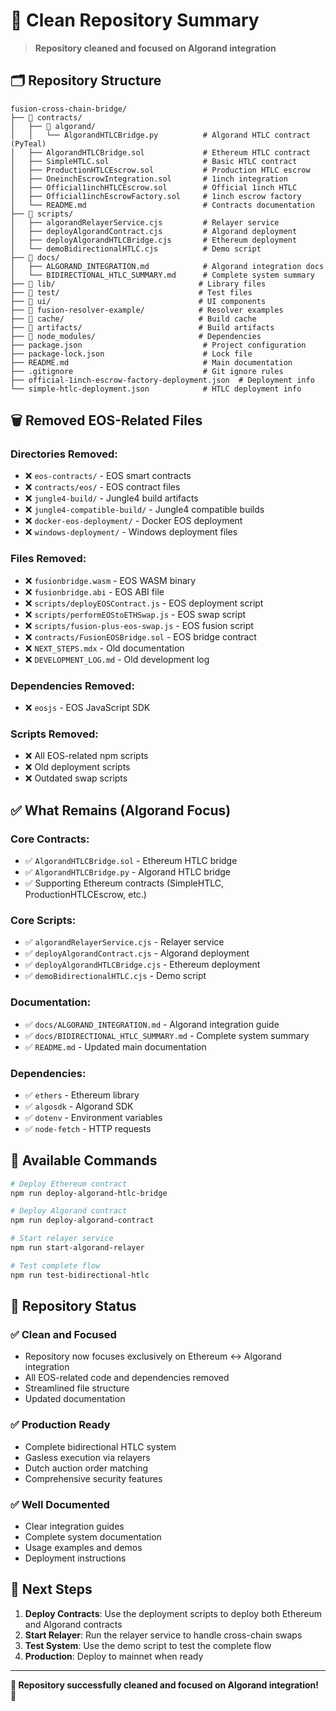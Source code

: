 # 🧹 Clean Repository Summary

> **Repository cleaned and focused on Algorand integration**

## 🗂️ **Repository Structure**

```
fusion-cross-chain-bridge/
├── 📁 contracts/
│   ├── 📁 algorand/
│   │   └── AlgorandHTLCBridge.py          # Algorand HTLC contract (PyTeal)
│   ├── AlgorandHTLCBridge.sol             # Ethereum HTLC contract
│   ├── SimpleHTLC.sol                     # Basic HTLC contract
│   ├── ProductionHTLCEscrow.sol           # Production HTLC escrow
│   ├── OneinchEscrowIntegration.sol       # 1inch integration
│   ├── Official1inchHTLCEscrow.sol        # Official 1inch HTLC
│   ├── Official1inchEscrowFactory.sol     # 1inch escrow factory
│   └── README.md                          # Contracts documentation
├── 📁 scripts/
│   ├── algorandRelayerService.cjs         # Relayer service
│   ├── deployAlgorandContract.cjs         # Algorand deployment
│   ├── deployAlgorandHTLCBridge.cjs       # Ethereum deployment
│   └── demoBidirectionalHTLC.cjs          # Demo script
├── 📁 docs/
│   ├── ALGORAND_INTEGRATION.md            # Algorand integration docs
│   └── BIDIRECTIONAL_HTLC_SUMMARY.md      # Complete system summary
├── 📁 lib/                                # Library files
├── 📁 test/                               # Test files
├── 📁 ui/                                 # UI components
├── 📁 fusion-resolver-example/            # Resolver examples
├── 📁 cache/                              # Build cache
├── 📁 artifacts/                          # Build artifacts
├── 📁 node_modules/                       # Dependencies
├── package.json                           # Project configuration
├── package-lock.json                      # Lock file
├── README.md                              # Main documentation
├── .gitignore                             # Git ignore rules
├── official-1inch-escrow-factory-deployment.json  # Deployment info
└── simple-htlc-deployment.json            # HTLC deployment info
```

## 🗑️ **Removed EOS-Related Files**

### **Directories Removed:**
- ❌ `eos-contracts/` - EOS smart contracts
- ❌ `contracts/eos/` - EOS contract files
- ❌ `jungle4-build/` - Jungle4 build artifacts
- ❌ `jungle4-compatible-build/` - Jungle4 compatible builds
- ❌ `docker-eos-deployment/` - Docker EOS deployment
- ❌ `windows-deployment/` - Windows deployment files

### **Files Removed:**
- ❌ `fusionbridge.wasm` - EOS WASM binary
- ❌ `fusionbridge.abi` - EOS ABI file
- ❌ `scripts/deployEOSContract.js` - EOS deployment script
- ❌ `scripts/performEOStoETHSwap.js` - EOS swap script
- ❌ `scripts/fusion-plus-eos-swap.js` - EOS fusion script
- ❌ `contracts/FusionEOSBridge.sol` - EOS bridge contract
- ❌ `NEXT_STEPS.mdx` - Old documentation
- ❌ `DEVELOPMENT_LOG.md` - Old development log

### **Dependencies Removed:**
- ❌ `eosjs` - EOS JavaScript SDK

### **Scripts Removed:**
- ❌ All EOS-related npm scripts
- ❌ Old deployment scripts
- ❌ Outdated swap scripts

## ✅ **What Remains (Algorand Focus)**

### **Core Contracts:**
- ✅ `AlgorandHTLCBridge.sol` - Ethereum HTLC bridge
- ✅ `AlgorandHTLCBridge.py` - Algorand HTLC bridge
- ✅ Supporting Ethereum contracts (SimpleHTLC, ProductionHTLCEscrow, etc.)

### **Core Scripts:**
- ✅ `algorandRelayerService.cjs` - Relayer service
- ✅ `deployAlgorandContract.cjs` - Algorand deployment
- ✅ `deployAlgorandHTLCBridge.cjs` - Ethereum deployment
- ✅ `demoBidirectionalHTLC.cjs` - Demo script

### **Documentation:**
- ✅ `docs/ALGORAND_INTEGRATION.md` - Algorand integration guide
- ✅ `docs/BIDIRECTIONAL_HTLC_SUMMARY.md` - Complete system summary
- ✅ `README.md` - Updated main documentation

### **Dependencies:**
- ✅ `ethers` - Ethereum library
- ✅ `algosdk` - Algorand SDK
- ✅ `dotenv` - Environment variables
- ✅ `node-fetch` - HTTP requests

## 🚀 **Available Commands**

```bash
# Deploy Ethereum contract
npm run deploy-algorand-htlc-bridge

# Deploy Algorand contract
npm run deploy-algorand-contract

# Start relayer service
npm run start-algorand-relayer

# Test complete flow
npm run test-bidirectional-htlc
```

## 🎯 **Repository Status**

### **✅ Clean and Focused**
- Repository now focuses exclusively on Ethereum ↔ Algorand integration
- All EOS-related code and dependencies removed
- Streamlined file structure
- Updated documentation

### **✅ Production Ready**
- Complete bidirectional HTLC system
- Gasless execution via relayers
- Dutch auction order matching
- Comprehensive security features

### **✅ Well Documented**
- Clear integration guides
- Complete system documentation
- Usage examples and demos
- Deployment instructions

## 🔄 **Next Steps**

1. **Deploy Contracts**: Use the deployment scripts to deploy both Ethereum and Algorand contracts
2. **Start Relayer**: Run the relayer service to handle cross-chain swaps
3. **Test System**: Use the demo script to test the complete flow
4. **Production**: Deploy to mainnet when ready

---

**🎉 Repository successfully cleaned and focused on Algorand integration! 🚀** 